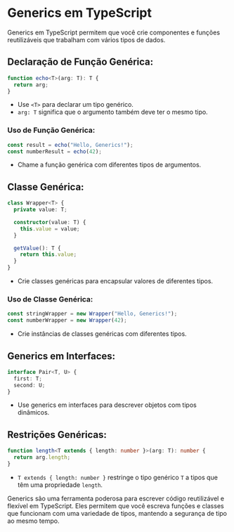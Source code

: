 # **Generics em TypeScript**

Generics em TypeScript permitem que você crie componentes e funções reutilizáveis que trabalham com vários tipos de dados.

## **Declaração de Função Genérica:**

   ```typescript
   function echo<T>(arg: T): T {
     return arg;
   }
   ```

   - Use `<T>` para declarar um tipo genérico.
   - `arg: T` significa que o argumento também deve ter o mesmo tipo.

### **Uso de Função Genérica:**

   ```typescript
   const result = echo("Hello, Generics!");
   const numberResult = echo(42);
   ```
   - Chame a função genérica com diferentes tipos de argumentos.

## **Classe Genérica:**

   ```typescript
   class Wrapper<T> {
     private value: T;

     constructor(value: T) {
       this.value = value;
     }

     getValue(): T {
       return this.value;
     }
   }
   ```

   - Crie classes genéricas para encapsular valores de diferentes tipos.

### **Uso de Classe Genérica:**

   ```typescript
   const stringWrapper = new Wrapper("Hello, Generics!");
   const numberWrapper = new Wrapper(42);
   ```

   - Crie instâncias de classes genéricas com diferentes tipos.

## **Generics em Interfaces:**

   ```typescript
   interface Pair<T, U> {
     first: T;
     second: U;
   }
   ```

   - Use generics em interfaces para descrever objetos com tipos dinâmicos.


## **Restrições Genéricas:**

   ```typescript
   function length<T extends { length: number }>(arg: T): number {
     return arg.length;
   }
   ```

   - `T extends { length: number }` restringe o tipo genérico `T` a tipos que têm uma propriedade `length`.


Generics são uma ferramenta poderosa para escrever código reutilizável e flexível em TypeScript. Eles permitem que você escreva funções e classes que funcionam com uma variedade de tipos, mantendo a segurança de tipo ao mesmo tempo.